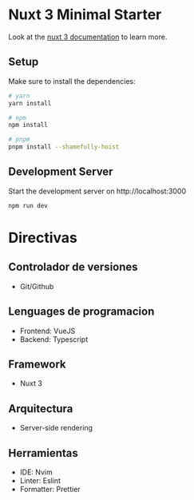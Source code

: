 # Nuxt 3 Minimal Starter

Look at the [nuxt 3 documentation](https://v3.nuxtjs.org) to learn more.

## Setup

Make sure to install the dependencies:

```bash
# yarn
yarn install

# npm
npm install

# pnpm
pnpm install --shamefully-hoist
```

## Development Server

Start the development server on http://localhost:3000

```bash
npm run dev
```

# Directivas

## Controlador de versiones
  - Git/Github

## Lenguages de programacion
  - Frontend: VueJS
  - Backend: Typescript

## Framework
  - Nuxt 3

## Arquitectura
  - Server-side rendering

## Herramientas
  - IDE: Nvim
  - Linter: Eslint
  - Formatter: Prettier
